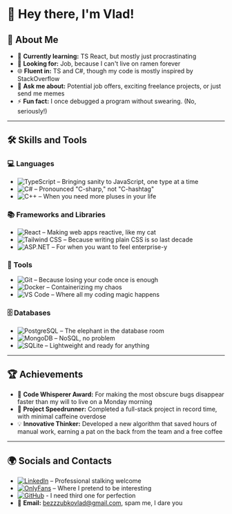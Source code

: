 # 👋 Hey there, I'm Vlad!


## 🚀 About Me
- 🌱 **Currently learning:** TS React, but mostly just procrastinating
- 💼 **Looking for:** Job, because I can't live on ramen forever
- 🌐 **Fluent in:** TS and C#, though my code is mostly inspired by StackOverflow
- 💬 **Ask me about:** Potential job offers, exciting freelance projects, or just send me memes
- ⚡ **Fun fact:** I once debugged a program without swearing. (No, seriously!)

---

## 🛠 Skills and Tools

### 💻 Languages
- ![TypeScript](https://img.shields.io/badge/-TypeScript-000?&logo=TypeScript) – Bringing sanity to JavaScript, one type at a time
- ![C#](https://img.shields.io/badge/-C%23-000?&logo=C-Sharp) – Pronounced "C-sharp," not "C-hashtag"
- ![C++](https://img.shields.io/badge/-C++-000?&logo=C%2B%2B) – When you need more pluses in your life

### 📚 Frameworks and Libraries
- ![React](https://img.shields.io/badge/-React-000?&logo=React) – Making web apps reactive, like my cat
- ![Tailwind CSS](https://img.shields.io/badge/-Tailwind%20CSS-000?&logo=Tailwind%20CSS) – Because writing plain CSS is so last decade
- ![ASP.NET](https://img.shields.io/badge/-ASP.NET-000?&logo=dotnet) – For when you want to feel enterprise-y

### 🔧 Tools
- ![Git](https://img.shields.io/badge/-Git-000?&logo=Git) – Because losing your code once is enough
- ![Docker](https://img.shields.io/badge/-Docker-000?&logo=Docker) – Containerizing my chaos
- ![VS Code](https://img.shields.io/badge/-VS%20Code-000?&logo=visual-studio-code) – Where all my coding magic happens

### 🗄 Databases
- ![PostgreSQL](https://img.shields.io/badge/-PostgreSQL-000?&logo=PostgreSQL) – The elephant in the database room
- ![MongoDB](https://img.shields.io/badge/-MongoDB-000?&logo=MongoDB) – NoSQL, no problem
- ![SQLite](https://img.shields.io/badge/-SQLite-000?&logo=SQLite) – Lightweight and ready for anything

---

## 🏆 Achievements
- 🏅 **Code Whisperer Award:** For making the most obscure bugs disappear faster than my will to live on a Monday morning
- 🚀 **Project Speedrunner:** Completed a full-stack project in record time, with minimal caffeine overdose
- 💡 **Innovative Thinker:** Developed a new algorithm that saved hours of manual work, earning a pat on the back from the team and a free coffee
  
---

## 🌍 Socials and Contacts
- [![LinkedIn](https://img.shields.io/badge/-LinkedIn-000?&logo=LinkedIn)]([https://www.linkedin.com/in/YOUR_LINKEDIN](https://bg.linkedin.com/in/bezzubko)) – Professional stalking welcome
- [![OnlyFans](https://img.shields.io/badge/-OnlyFans-000?&logo=OnlyFans)]([https://onlyfans.com/YOUR_ONLYFANS](https://www.youtube.com/watch?v=dQw4w9WgXcQ)) – Where I pretend to be interesting
- [![GitHub](https://img.shields.io/badge/-GitHub-000?&logo=GitHub)](https://github.com/VladosNasos) - I need third one for perfection
- 📧 **Email:** bezzzubkovlad@gmail.com, spam me, I dare you

